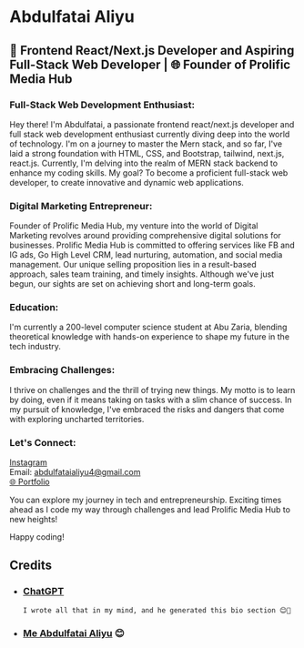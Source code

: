 # Abdulfatai Aliyu

## 🚀 Frontend React/Next.js Developer and Aspiring Full-Stack Web Developer | 🌐 Founder of Prolific Media Hub

### Full-Stack Web Development Enthusiast:

Hey there! I'm Abdulfatai, a passionate frontend react/next.js developer and full stack web development enthusiast currently diving deep into the world of technology. I'm on a journey to master the Mern stack, and so far, I've laid a strong foundation with HTML, CSS, and Bootstrap, tailwind, next.js, react.js. Currently, I'm delving into the realm of MERN stack backend to enhance my coding skills. My goal? To become a proficient full-stack web developer, to create innovative and dynamic web applications.

### Digital Marketing Entrepreneur:

Founder of Prolific Media Hub, my venture into the world of Digital Marketing revolves around providing comprehensive digital solutions for businesses. Prolific Media Hub is committed to offering services like FB and IG ads, Go High Level CRM, lead nurturing, automation, and social media management. Our unique selling proposition lies in a result-based approach, sales team training, and timely insights. Although we've just begun, our sights are set on achieving short and long-term goals.

### Education:

I'm currently a 200-level computer science student at Abu Zaria, blending theoretical knowledge with hands-on experience to shape my future in the tech industry.

### Embracing Challenges:

I thrive on challenges and the thrill of trying new things. My motto is to learn by doing, even if it means taking on tasks with a slim chance of success. In my pursuit of knowledge, I've embraced the risks and dangers that come with exploring uncharted territories.

### Let's Connect:

[Instagram](https://www.instagram.com/itz_abdul.fatai/) <br>
Email: abdulfataialiyu4@gmail.com <br>
[🌐 Portfolio](https://abdul-portfolio-lw7s.onrender.com/)

You can explore my journey in tech and entrepreneurship. Exciting times ahead as I code my way through challenges and lead Prolific Media Hub to new heights!

Happy coding!

## Credits

- ### [ChatGPT](https://chatgpt.com)
      I wrote all that in my mind, and he generated this bio section 😊👏

- ### [Me Abdulfatai Aliyu](https://abdul-portfolio-lw7s.onrender.com/) 😊
